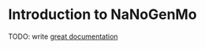 # Introduction to NaNoGenMo

TODO: write [great documentation](http://jacobian.org/writing/great-documentation/what-to-write/)

